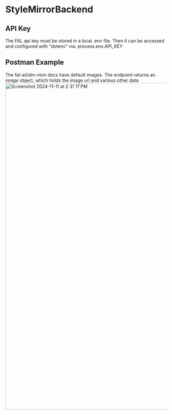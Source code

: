 # StyleMirrorBackend

<h2>API Key</h2>
The FAL api key must be stored in a local .env file. Then it can be accessed and configured with "dotenv" via: process.env.API_KEY

<h2>Postman Example</h2>
The fal-ai/idm-vton docs have default images.
The endpoint returns an <em>image</em> object, which holds the image url and various other data

<img width="1016" alt="Screenshot 2024-11-11 at 2 31 17 PM" src="https://github.com/user-attachments/assets/e7f3334b-e799-4be1-874e-8645f0875b5a">
